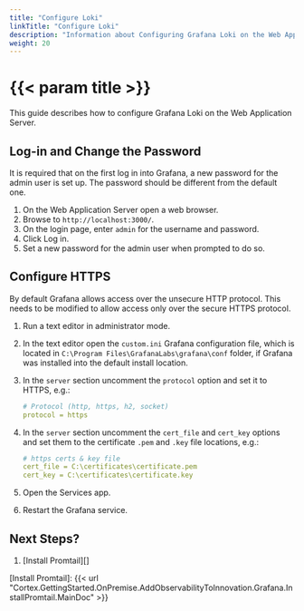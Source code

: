 ```yaml
---
title: "Configure Loki"
linkTitle: "Configure Loki"
description: "Information about Configuring Grafana Loki on the Web Application Server."
weight: 20
---
```


# {{< param title >}}

This guide describes how to configure Grafana Loki on the Web Application Server.

## Log-in and Change the Password

It is required that on the first log in into Grafana, a new password for the admin user is set up.
The password should be different from the default one.

1. On the Web Application Server open a web browser.
1. Browse to `http://localhost:3000/`.
1. On the login page, enter `admin` for the username and password.
1. Click Log in.
1. Set a new password for the admin user when prompted to do so.

## Configure HTTPS

By default Grafana allows access over the unsecure HTTP protocol. This needs to be modified to allow access only over the secure HTTPS protocol.

1. Run a text editor in administrator mode.
1. In the text editor open the `custom.ini` Grafana configuration file, which is located in `C:\Program Files\GrafanaLabs\grafana\conf` folder, if Grafana was installed into the default install location.
1. In the `server` section uncomment the `protocol` option and set it to HTTPS, e.g.:

    ```yaml
    # Protocol (http, https, h2, socket)
    protocol = https
    ```

1. In the `server` section uncomment the `cert_file` and `cert_key` options and set them to the certificate `.pem` and `.key` file locations, e.g.:

    ```yaml
    # https certs & key file
    cert_file = C:\certificates\certificate.pem
    cert_key = C:\certificates\certificate.key
    ```

1. Open the Services app.
1. Restart the Grafana service.

## Next Steps?

1. [Install Promtail][]

[Install Promtail]: {{< url "Cortex.GettingStarted.OnPremise.AddObservabilityToInnovation.Grafana.InstallPromtail.MainDoc" >}}
